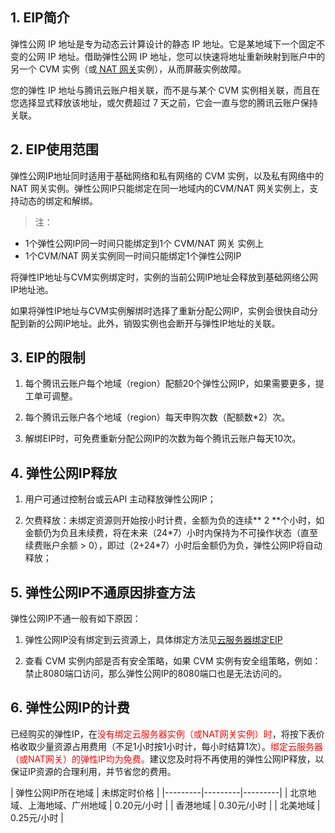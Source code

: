 ## 1. EIP简介

弹性公网 IP 地址是专为动态云计算设计的静态 IP 地址。它是某地域下一个固定不变的公网 IP 地址。借助弹性公网 IP 地址，您可以快速将地址重新映射到账户中的另一个 CVM 实例（或[ NAT 网关](https://www.qcloud.com/doc/product/215/%E7%BD%91%E5%85%B3#2.-nat.E7.BD.91.E5.85.B3)实例），从而屏蔽实例故障。

您的弹性 IP 地址与腾讯云账户相关联，而不是与某个 CVM 实例相关联，而且在您选择显式释放该地址，或欠费超过 7 天之前，它会一直与您的腾讯云账户保持关联。

## 2. EIP使用范围

弹性公网IP地址同时适用于基础网络和私有网络的 CVM 实例，以及私有网络中的 NAT 网关实例。弹性公网IP只能绑定在同一地域内的CVM/NAT 网关实例上，支持动态的绑定和解绑。
>注：
- 1个弹性公网IP同一时间只能绑定到1个 CVM/NAT 网关 实例上
- 1个CVM/NAT 网关实例同一时间只能绑定1个弹性公网IP

将弹性IP地址与CVM实例绑定时，实例的当前公网IP地址会释放到基础网络公网IP地址池。

如果将弹性IP地址与CVM实例解绑时选择了重新分配公网IP，实例会很快自动分配到新的公网IP地址。此外，销毁实例也会断开与弹性IP地址的关联。


## 3. EIP的限制

1)	每个腾讯云账户每个地域（region）配额20个弹性公网IP，如果需要更多，提工单可调整。

2)	每个腾讯云账户各个地域（region）每天申购次数（配额数*2）次。

3)	解绑EIP时，可免费重新分配公网IP的次数为每个腾讯云账户每天10次。

## 4. 弹性公网IP释放

1)	用户可通过控制台或云API 主动释放弹性公网IP；

2)	欠费释放：未绑定资源则开始按小时计费，金额为负的连续** 2 **个小时，如金额仍为负且未续费，将在未来（24\*7）小时内保持为不可操作状态（直至续费账户余额 > 0），即过（2+24\*7）小时后金额仍为负，弹性公网IP将自动释放；

## 5. 弹性公网IP不通原因排查方法
弹性公网IP不通一般有如下原因： 

1)	弹性公网IP没有绑定到云资源上，具体绑定方法见[云服务器绑定EIP](http://www.qcloud.com/doc/product/213/%E5%BC%B9%E6%80%A7%E5%85%AC%E7%BD%91IP%E6%93%8D%E4%BD%9C%E6%8C%87%E5%8D%97#3.-云服务器绑定eip)

2)	查看 CVM 实例内部是否有安全策略，如果 CVM 实例有安全组策略，例如：禁止8080端口访问，那么弹性公网IP的8080端口也是无法访问的。

## 6. 弹性公网IP的计费
已经购买的弹性IP，在<font color="red">没有绑定云服务器实例（或NAT网关实例）时</font>，将按下表价格收取少量资源占用费用（不足1小时按1小时计，每小时结算1次）。<font color="red">绑定云服务器（或NAT网关）的弹性IP均为免费。</font>建议您及时将不再使用的弹性公网IP释放，以保证IP资源的合理利用，并节省您的费用。


| 弹性公网IP所在地域 | 未绑定时价格 |
|---------|---------|---------|
| 北京地域、上海地域、广州地域 | 0.20元/小时 | 
| 香港地域 | 0.30元/小时 | 
| 北美地域 | 0.25元/小时 | 